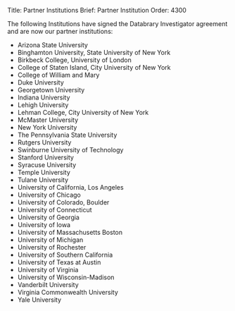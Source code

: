 Title: Partner Institutions
Brief: Partner Institution
Order: 4300

The following Institutions have signed the Databrary Investigator agreement and are now our partner institutions:

* Arizona State University
* Binghamton University, State University of New York
* Birkbeck College, University of London
* College of Staten Island, City University of New York
* College of William and Mary
* Duke University
* Georgetown University
* Indiana University
* Lehigh University
* Lehman College, City University of New York
* McMaster University
* New York University
* The Pennsylvania State University
* Rutgers University
* Swinburne University of Technology
* Stanford University
* Syracuse University
* Temple University
* Tulane University
* University of California, Los Angeles
* University of Chicago
* University of Colorado, Boulder
* University of Connecticut
* University of Georgia
* University of Iowa
* University of Massachusetts Boston
* University of Michigan 
* University of Rochester
* University of Southern California
* University of Texas at Austin
* University of Virginia
* University of Wisconsin-Madison
* Vanderbilt University
* Virginia Commonwealth University
* Yale University 
